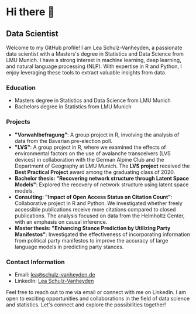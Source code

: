 # Hi there 👋

## Data Scientist

Welcome to my GitHub profile! I am Lea Schulz-Vanheyden, a passionate data scientist with a Masters's degree in Statistics and Data Science from LMU Munich. I have a strong interest in machine learning, deep learning, and natural language processing (NLP). With expertise in R and Python, I enjoy leveraging these tools to extract valuable insights from data.

### Education

- Masters degree in Statistics and Data Science from LMU Munich
- Bachelors degree in Statistics from LMU Munich

### Projects

- **"Vorwahlbefragung"**: A group project in R, involving the analysis of data from the Bavarian pre-election poll.
- **"LVS"**: A group project in R, where we examined the effects of environmental factors on the use of avalanche transceivers (LVS devices) in collaboration with the German Alpine Club and the Department of Geography at LMU Munich. The **LVS project** received the **Best Practical Project** award among the graduating class of 2020.
- **Bachelor thesis: "Recovering network structure through Latent Space Models"**: Explored the recovery of network structure using latent space models.
- **Consulting: "Impact of Open Access Status on Citation Count"**: Collaborative project in R and Python. We investigated whether freely accessible publications receive more citations compared to closed publications. The analysis focused on data from the Helmholtz Center, with an emphasis on causal inference.
- **Master thesis: "Enhancing Stance Prediction by Utilizing Party Manifestos"**: Investigated the effectiveness of incorporating information from political party manifestos to improve the accuracy of large language models in predicting party stances.

### Contact Information

- Email: lea@schulz-vanheyden.de
- LinkedIn: [Lea Schulz-Vanheyden](https://www.linkedin.com/in/lea-schulz-vanheyden-a1b484204)

Feel free to reach out to me via email or connect with me on LinkedIn. I am open to exciting opportunities and collaborations in the field of data science and statistics. Let's connect and explore the possibilities together!
